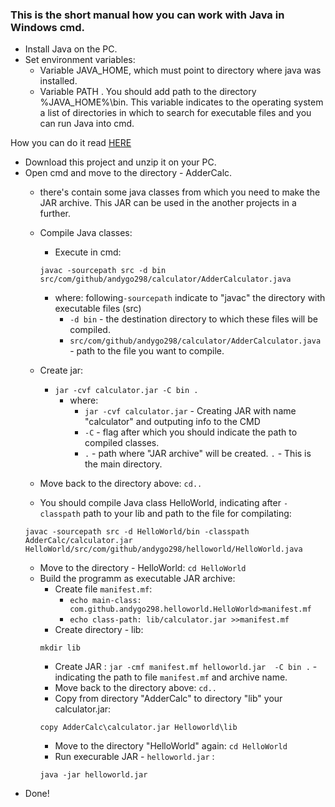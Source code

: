 ### This is the short manual how you can work with Java in Windows cmd.

* Install Java on the PC.
* Set environment variables:
	* Variable JAVA_HOME, which must point to directory where java was installed.
	* Variable PATH . You should add path to the directory %JAVA_HOME%\bin. This variable indicates to the operating system a list of directories in which to search for executable files and you can run Java into cmd.

How you can do it read [HERE](https://docs.oracle.com/javase/10/install/installation-jdk-and-jre-microsoft-windows-platforms.htm#JSJIG-GUID-A7E27B90-A28D-4237-9383-A58B416071CA)

* Download this project and unzip it on your PC.
* Open cmd and move to the directory - AdderCalc.
	* there's contain some java classes from which you need to make the JAR archive. This JAR can be used in the another projects in a further.

	* Compile Java classes:
		* Execute in cmd:
		```
		javac -sourcepath src -d bin src/com/github/andygo298/calculator/AdderCalculator.java
		```
		* where: following```-sourcepath``` indicate to "javac" the directory with executable files (src)
			* ```-d bin``` - the destination directory to which these files will be compiled.
			* ```src/com/github/andygo298/calculator/AdderCalculator.java``` - path to the file you want to compile.

	* Create jar:
		* ```jar -cvf calculator.jar -C bin .```
			* where:
				* ```jar -cvf calculator.jar``` - Creating JAR with name "calculator" and outputing info to the CMD
				* ```-С``` - flag after which you should indicate the path to compiled classes.
				* ```.``` - path where "JAR archive" will be created. ```.``` - This is the main directory.
	* Move back to the directory above: ```cd..```
	* You should compile Java class HelloWorld, indicating after ```-classpath``` path to your lib and path to the file for compilating:
	```
	javac -sourcepath src -d HelloWorld/bin -classpath AdderCalc/calculator.jar HelloWorld/src/com/github/andygo298/helloworld/HelloWorld.java
	```
	* Move to the directory -  HelloWorld: ```cd HelloWorld```
	* Build the programm as executable JAR archive:
		* Create file ```manifest.mf```:
			* ```echo main-class: com.github.andygo298.helloworld.HelloWorld>manifest.mf```
			* ```echo class-path: lib/calculator.jar >>manifest.mf```
		* Create directory - lib:
		```
		mkdir lib
		```
		* Create JAR : ```jar -cmf manifest.mf helloworld.jar  -C bin .``` - indicating the path to file ```manifest.mf``` and archive name.
		* Move back to the directory above: ```cd..```
		* Copy from directory "AdderCalc" to directory "lib" your calculator.jar:
		```
		copy AdderCalc\calculator.jar Helloworld\lib
		```
		* Move to the directory "HelloWorld" again: ```cd HelloWorld```
		* Run execurable JAR - ```helloworld.jar``` :
 		```
		java -jar helloworld.jar
		```
* Done!